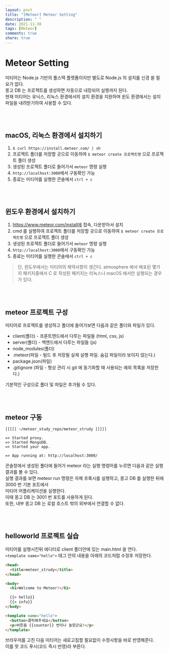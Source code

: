 ```yaml
---
layout: post
title: "[Meteor] Meteor Setting"
description: " "
date: 2021-11-30
tags: [Meteor]
comments: true
share: true
---
```


# Meteor Setting

미티어는 Node.js 기반의 풀스택 플랫폼이지만 별도로 Node.js 의 설치를 신경 쓸 필요가 없다.<br/>
몽고 DB 는 프로젝트를 생성하면 자동으로 내장되어 실행까지 된다.<br/>
현재 미티어는 유닉스, 리눅스 환경에서의 설치 환경을 지원하며 윈도 환경에서는 설치 파일을 내려받기하여 사용할 수 있다.<br/>

<br/><br/>

## macOS, 리눅스 환경에서 설치하기

1.  `$ curl https://install.meteor.com/ | sh`
2.  프로젝트 폴더를 저장할 곳으로 이동하여 `$ meteor create 프로젝트명` 으로 프로젝트 폴더 생성
3.  생성된 프로젝트 폴더로 들어가서 `meteor` 명령 실행
4.  `http://localhost:3000`에서 구동확인 가능
5.  종료는 미티어를 실행한 콘솔에서 `ctrl + c`

<br/><br/>

## 윈도우 환경에서 설치하기

1.  https://www.meteor.com/install에 접속, 다운받아서 설치
2.  cmd 를 실행하여 프로젝트 폴더를 저장할 곳으로 이동하여 `$ meteor create 프로젝트명` 으로 프로젝트 폴더 생성
3.  생성된 프로젝트 폴더로 들어가서 `meteor` 명령 실행
4.  `http://localhost:3000`에서 구동확인 가능
5.  종료는 미티어를 실행한 콘솔에서 `ctrl + c`

> 단, 윈도우에서는 미티어의 제약사항이 생긴다. atmosphere 에서 배포된 몇가지 패키지중에서 C 로 작성된 패키지는 리눅스나 macOS 에서만 실행되는 경우가 있다.

<br/><br/>

## meteor 프로젝트 구성

미티어로 프로젝트를 생성하고 폴더에 들어가보면 다음과 같은 폴더와 파일가 있다.<br/>

* client(폴더) - 프론트엔드에서 다루는 파일들 (html, css, js)
* server(폴더) - 백엔드에서 다루는 파일들 (js)
* node_modules(폴더)
* .meteor(파일 - 빌드 후 저장될 실제 실행 파일. 숨김 파일이라 보이지 않는다.)
* package.json(파일)
* .gitignore (파일 - 형상 관리 시 git 에 동기화할 때 사용되는 예외 목록을 저장한다.)

기본적인 구성으로 폴더 및 파일은 추가될 수 있다.<br/>

<br/><br/>

## meteor 구동

```
[[[[[ ~/meteor_study_repo/meteor_strudy ]]]]]

=> Started proxy.
=> Started MongoDB.
=> Started your app.

=> App running at: http://localhost:3000/
```

콘솔창에서 생성된 폴더에 들어가 meteor 라는 실행 명령어를 누르면 다음과 같은 실행결과를 볼 수 있다.<br/>
실행 결과를 보면 meteor run 명령은 자체 프록시를 실행하고, 몽고 DB 를 실행한 뒤에 3000 번 기본 포트에서<br/>
미티어 어플리케이션을 실행한다.<br/>
이때 몽고 DB 는 3001 번 포트를 사용하게 된다.<br/>
또한, 내부 몽고 DB 는 로컬 호스트 밖의 외부에서 연결할 수 없다.<br/>

<br/><br/>

## helloworld 프로젝트 실습

미티어를 실행시킨뒤 에디터로 client 폴더안에 있는 main.html 을 연다.<br/>
`<template name="hello">` 태그 안의 내용을 아래의 코드처럼 수정후 저장한다.<br/>

```html
<head>
  <title>meteor_strudy</title>
</head>

<body>
  <h1>Welcome to Meteor!</h1>

  {{> hello}}
  {{> info}}
</body>

<template name="hello">
  <button>클릭해주세요</button>
  <p>버튼을 {{counter}} 번이나 눌렀군요!</p>
</template>
```

브라우저를 고친 다음 미티어는 새로고침할 필요없이 수정사항을 바로 반영해준다.<br/>
이를 핫 코드 푸시(코드 즉시 반영)라 부른다.<br/>
